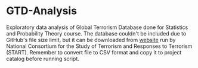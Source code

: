 GTD-Analysis
============

Exploratory data analysis of Global Terrorism Database done for Statistics and Probability Theory course. The database couldn't be included due to GitHub's file size limit, but it can be downloaded from [website](https://www.start.umd.edu/gtd/) run by National Consortium for the Study of Terrorism and Responses to Terrorism (START). Remember to convert file to CSV format and copy it to project catalog before running script.
